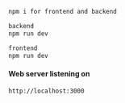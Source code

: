 ```sh
npm i for frontend and backend
```
```sh
backend
npm run dev
```
```sh
frontend
npm run dev
```
#### Web server listening on
```sh
http://localhost:3000
```